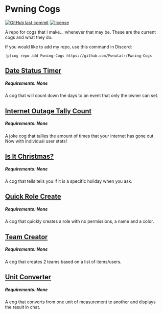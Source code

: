 # Pwning Cogs
[![GitHub last commit](https://img.shields.io/github/last-commit/Pwnulatr/Pwning-Cogs.svg?style=for-the-badge)](https://github.com/Pwnulatr/Pwning-Cogs/commits/master)
[![license](https://img.shields.io/github/license/Pwnulatr/Pwning-Cogs.svg?style=for-the-badge)](https://choosealicense.com/licenses/gpl-3.0/)

A repo for cogs that I make... whenever that may be. These are the current cogs
and what they do.

If you would like to add my repo, use this command in Discord:

`[p]cog repo add Pwning-Cogs https://github.com/Pwnulatr/Pwning-Cogs`
## [Date Status Timer](https://github.com/pwnulatr/Pwning-Cogs/tree/master/datestatustimer)
##### Requirements: None
A cog that will count down the days to an event that only the owner can set.
## [Internet Outage Tally Count](https://github.com/pwnulatr/Pwning-Cogs/tree/master/outagetally)
##### Requirements: None
A joke cog that tallies the amount of times that your internet has gone out.
Now with individual user stats!
## [Is It Christmas?](https://github.com/pwnulatr/Pwning-Cogs/tree/master/isitchristmas)
##### Requirements: None
A cog that tells tells you if it is a specific holiday when you ask.
## [Quick Role Create](https://github.com/pwnulatr/Pwning-Cogs/tree/master/quickrolecreate)
##### Requirements: None
A cog that quickly creates a role with no permissions, a name and a color.
## [Team Creator](https://github.com/pwnulatr/Pwning-Cogs/tree/master/teamcreator)
##### Requirements: None
A cog that creates 2 teams based on a list of items/users.
## [Unit Converter](https://github.com/pwnulatr/Pwning-Cogs/tree/master/unitconverter)
##### Requirements: None
A cog that converts from one unit of measurement to another and displays the
result in chat.